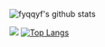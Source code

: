 ![fyqqyf's github stats](https://github-readme-stats.vercel.app/api?username=fyqqyf&show_icons=true&theme=radical)

![]( https://visitor-badge.glitch.me/badge?page_id=fyqfyqfyqfyq)
[![Top Langs](https://github-readme-stats.vercel.app/api/top-langs/?username=fyqqyf)](https://github.com/anuraghazra/github-readme-stats)
